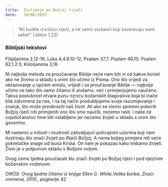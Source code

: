 ```yaml
---
title:  Življenje po Božjoj riječi
date:   20/06/2020
---
```


> <p></p>
> “Ali budite izvršioci riječi, a ne samo slušaoci koji zavaravaju sami sebe!” (Jakov 1,22)

### Biblijski tekstovi
Filipljanima 2,12-16; Luka 4,4.8.10-12; Psalam 37,7; Psalam 46,10; Psalam 62,1.2.5; Kološanima 3,16.

Ni najbolja metoda za proučavanje Biblije neće nam biti ni od kakve koristi ako ne živimo u skladu s onim što učimo iz Pisma. Ono što vrijedi za obrazovanje u općem smislu, vrijedi i za proučavanje Biblije — najbolje učimo ne tako što samo čitamo ili slušamo, već i primjenjujemo naučeno. Takva poslušnost otvara punu riznicu božanskih blagoslova koja bi inače bila zatvorena za nas, i na taj način produbljujemo svoje razumijevanje i znanje, što može preobraziti naš život. Ali ako se nismo spremni pokoriti Božjoj riječi niti primijeniti ono što smo naučili, nećemo rasti. I naše će svjedočanstvo time biti oslabljeno jer nećemo živjeti u skladu s onim što govorimo.

Mi rastemo u milosti i mudrosti zahvaljujući poticajnim uzorima koji nam ilustriraju što znači živjeti po Riječi Božjoj. A nema boljeg primjera niti veće pokretačke snage od Isusa Krista. On nam je pokazao kako trebamo živjeti. Živio je u potpunom skladu s Božjom voljom.

Ovog ćemo tjedna proučavati što znači živjeti po Božjoj riječi i pod njezinim božanskim vodstvom.

*OIKOS: Ovog tjedna čitamo iz knjige Ellen G. White,Velika borba, Znaci vremena, 2010., poglavlje 42*
